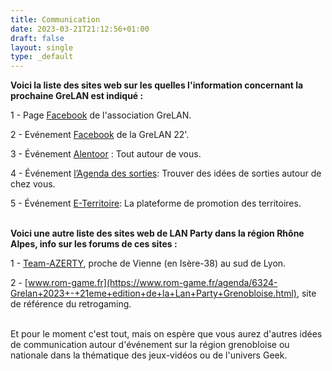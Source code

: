 ```yaml
---
title: Communication
date: 2023-03-21T21:12:56+01:00
draft: false
layout: single
type: _default
---
```

**Voici la liste des sites web sur les quelles l'information concernant la prochaine GreLAN est indiqué :**  

1 - Page [Facebook](https://www.facebook.com/groups/GreLAN38/) de l'association GreLAN.  

2 - Evénement [Facebook](https://www.facebook.com/events/804189234742652) de la GreLAN 22'.  

3 - Événement [Alentoor](https://www.alentoor.fr/saint-martin-le-vinoux/agenda/4112265-lan-party-grelan-game-week-end-21-ou-ggw-21) : Tout autour de vous.  

4 - Événement [l’Agenda des sorties](https://www.agenda-des-sorties.com/detail.php?id=260511): Trouver des idées de sorties autour de chez vous.  

5 - Événement [E-Territoire](https://www.eterritoire.fr//evenements/auvergne-rhone-alpes/isere/saint-martin-le-vinoux(38950)/lan+party+%3A+grelan+game+week-end+%2321%E2%80%B2+ou+%C2%AB+ggw%2321%E2%80%B2+%C2%BB/61213): La plateforme de promotion des territoires.\
&nbsp;

**Voici une autre liste des sites web de LAN Party dans la région Rhône Alpes, info sur les forums de ces sites :**  

1 - [Team-AZERTY](https://www.team-azerty.com/forum/viewtopic.php?t=4086), proche de Vienne (en Isère-38) au sud de Lyon.  

2 - [www.rom-game.fr](https://www.rom-game.fr/agenda/6324-Grelan+2023+-+21eme+edition+de+la+Lan+Party+Grenobloise.html), site de référence du retrogaming.\
&nbsp;

Et pour le moment c'est tout, mais on espère que vous aurez d'autres idées de communication autour d'événement sur la région grenobloise ou nationale dans la thématique des jeux-vidéos ou de l'univers Geek.